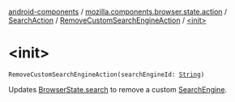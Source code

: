 [android-components](../../../index.md) / [mozilla.components.browser.state.action](../../index.md) / [SearchAction](../index.md) / [RemoveCustomSearchEngineAction](index.md) / [&lt;init&gt;](./-init-.md)

# &lt;init&gt;

`RemoveCustomSearchEngineAction(searchEngineId: `[`String`](https://kotlinlang.org/api/latest/jvm/stdlib/kotlin/-string/index.html)`)`

Updates [BrowserState.search](../../../mozilla.components.browser.state.state/-browser-state/search.md) to remove a custom [SearchEngine](../../../mozilla.components.browser.state.search/-search-engine/index.md).

